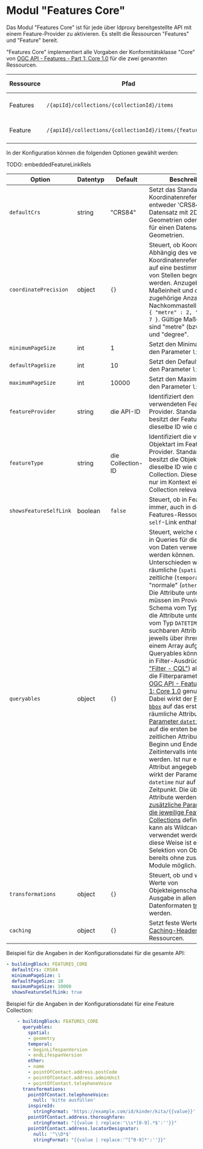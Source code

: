 # Modul "Features Core"

Das Modul "Features Core" ist für jede über ldproxy bereitgestellte API mit einem Feature-Provider zu aktivieren. Es stellt die Ressourcen "Features" und "Feature" bereit.

"Features Core" implementiert alle Vorgaben der Konformitätsklasse "Core" von [OGC API - Features - Part 1: Core 1.0](http://www.opengis.net/doc/IS/ogcapi-features-1/1.0#rc_core) für die zwei genannten Ressourcen.

|Ressource |Pfad |HTTP-Methode |Unterstützte Ausgabeformate
| --- | --- | --- | ---
|Features |`/{apiId}/collections/{collectionId}/items` |GET |[GeoJSON](geojson.md), [HTML](features-html.md), [JSON-FG](json-fg.md), [GML](gml.md)
|Feature |`/{apiId}/collections/{collectionId}/items/{featureId}` |GET |[GeoJSON](geojson.md), [HTML](features-html.md), [JSON-FG](json-fg.md), [GML](gml.md)

In der Konfiguration können die folgenden Optionen gewählt werden:

TODO: embeddedFeatureLinkRels

|Option |Datentyp |Default |Beschreibung
| --- | --- | --- | ---
|`defaultCrs` |string |"CRS84" |Setzt das Standard-Koordinatenreferenzsystem, entweder 'CRS84' für einen Datensatz mit 2D-Geometrien oder 'CRS84h' für einen Datensatz mit 3D-Geometrien.
|`coordinatePrecision` |object |`{}` |Steuert, ob Koordinaten in Abhängig des verwendeten Koordinatenreferenzsystems auf eine bestimmte Anzahl von Stellen begrenzt werden. Anzugeben ist die Maßeinheit und die zugehörige Anzahl der Nachkommastellen. Beispiel: `{ "metre" : 2, "degree" : 7 }`. Gültige Maßeinheiten sind "metre" (bzw. "meter") und "degree".
|`minimumPageSize` |int |1 |Setzt den Minimalwert für den Parameter `limit`.
|`defaultPageSize` |int |10 |Setzt den Defaultwert für den Parameter `limit`.
|`maximumPageSize` |int |10000 |Setzt den Maximalwert für den Parameter `limit`.
|`featureProvider` |string |die API-ID |Identifiziert den verwendeten Feature-Provider. Standardmäßig besitzt der Feature-Provider dieselbe ID wie die API.
|`featureType` |string |die Collection-ID |Identifiziert die verwendete Objektart im Feature-Provider. Standardmäßig besitzt die Objektart dieselbe ID wie die Collection. Diese Option ist nur im Kontext einer Feature Collection relevant.
|`showsFeatureSelfLink` |boolean |`false` |Steuert, ob in Features immer, auch in der Features-Ressourcen, ein `self`-Link enthalten ist.
|`queryables` |object |`{}` |Steuert, welche der Attribute in Queries für die Filterung von Daten verwendet werden können. Unterschieden werden räumliche (`spatial`), zeitliche (`temporal`) und "normale" (`other`) Attribute. Die Attribute unter `spatial` müssen im Provider-Schema vom Typ `GEOMETRY`, die Attribute unter `temporal` vom Typ `DATETIME` sein. Die suchbaren Attribute werden jeweils über ihren Namen in einem Array aufgelistet. Die Queryables können sowohl in Filter-Ausdrücken ([Modul "Filter - CQL"](filter.md)) als auch für die Filterparameter gemäß [OGC API - Features - Part 1: Core 1.0](http://www.opengis.net/doc/IS/ogcapi-features-1/1.0) genutzt werden. Dabei wirkt der [Parameter `bbox`](http://www.opengis.net/doc/IS/ogcapi-features-1/1.0#_parameter_bbox) auf das erstgenannte räumliche Attribut. Der [Parameter `datetime`](http://www.opengis.net/doc/IS/ogcapi-features-1/1.0#_parameter_datetime) wirkt auf die ersten beiden zeitlichen Attribute, die als Beginn und Ende des Zeitintervalls interpretiert werden. Ist nur ein zeitliches Attribut angegeben, dann wirkt der Parameter `datetime` nur auf diesen Zeitpunkt. Die übrigen Attribute werden als [zusätzliche Parameter für die jeweilige Feature Collections](http://docs.opengeospatial.org/is/17-069r3/17-069r3.html#_parameters_for_filtering_on_feature_properties) definiert ("*" kann als Wildcard verwendet werden). Auf diese Weise ist eine Selektion von Objekten bereits ohne zusätziche Module möglich.
|`transformations` |object |`{}` |Steuert, ob und wie die Werte von Objekteigenschaften für die Ausgabe in allen Datenformaten [transformiert](general-rules.md#transformations) werden.
|`caching` |object |`{}` |Setzt feste Werte für [HTTP-Caching-Header](general-rules.md#caching) für die Ressourcen.

Beispiel für die Angaben in der Konfigurationsdatei für die gesamte API:

```yaml
- buildingBlock: FEATURES_CORE
  defaultCrs: CRS84
  minimumPageSize: 1
  defaultPageSize: 10
  maximumPageSize: 10000
  showsFeatureSelfLink: true
```

Beispiel für die Angaben in der Konfigurationsdatei für eine Feature Collection:

```yaml
    - buildingBlock: FEATURES_CORE
      queryables:
        spatial:
        - geometry
        temporal:
        - beginLifespanVersion
        - endLifespanVersion
        other:
        - name
        - pointOfContact.address.postCode
        - pointOfContact.address.adminUnit
        - pointOfContact.telephoneVoice
      transformations:
        pointOfContact.telephoneVoice:
          null: 'bitte ausfüllen'
        inspireId:
          stringFormat: 'https://example.com/id/kinder/kita/{{value}}'
        pointOfContact.address.thoroughfare:
          stringFormat: "{{value | replace:'\\s*[0-9].*$':''}}"
        pointOfContact.address.locatorDesignator:
          null: '^\\D*$'
          stringFormat: "{{value | replace:'^[^0-9]*':''}}"
```
